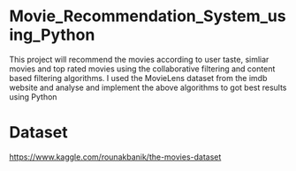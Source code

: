 # Movie_Recommendation_System_using_Python
This project will recommend the movies according to user taste, simliar movies and top rated movies using the collaborative filtering and content based filtering algorithms.
I used the MovieLens dataset from the imdb website and analyse and implement the above algorithms to got best results using Python


# Dataset
https://www.kaggle.com/rounakbanik/the-movies-dataset
